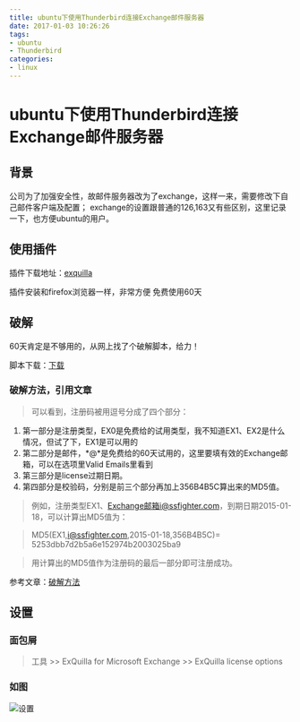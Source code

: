 ```yaml
---
title: ubuntu下使用Thunderbird连接Exchange邮件服务器
date: 2017-01-03 10:26:26
tags:
- ubuntu
- Thunderbird
categories:
- linux
---
```


ubuntu下使用Thunderbird连接Exchange邮件服务器
====

## 背景
公司为了加强安全性，故邮件服务器改为了exchange，这样一来，需要修改下自己邮件客户端及配置；
exchange的设置跟普通的126,163又有些区别，这里记录一下，也方便ubuntu的用户。

## 使用插件
<!--more-->
插件下载地址：[exquilla](https://addons.mozilla.org/zh-CN/thunderbird/addon/exquilla-exchange-web-services/)

插件安装和firefox浏览器一样，非常方便
免费使用60天

## 破解
60天肯定是不够用的，从网上找了个破解脚本，给力！

脚本下载：[下载](http://image.candymami.com/generater_license.py)

### 破解方法，引用文章
> 可以看到，注册码被用逗号分成了四个部分：
1. 第一部分是注册类型，EX0是免费给的试用类型，我不知道EX1、EX2是什么情况，但试了下，EX1是可以用的
2. 第二部分是邮件，*@*是免费给的60天试用的，这里要填有效的Exchange邮箱，可以在选项里Valid Emails里看到
3. 第三部分是license过期日期。
4. 第四部分是校验码，分别是前三个部分再加上356B4B5C算出来的MD5值。

>例如，注册类型EX1、Exchange邮箱i@ssfighter.com，到期日期2015-01-18，可以计算出MD5值为：

>MD5(EX1,i@ssfighter.com,2015-01-18,356B4B5C)=
5253dbb7d2b5a6e152974b2003025ba9

>用计算出的MD5值作为注册码的最后一部分即可注册成功。

参考文章：[破解方法](http://blog.ssfighter.com/2015/01/exquilla-31-0-crack/)

## 设置
### 面包屑
> 工具 >> ExQuilla for Microsoft Exchange >> ExQuilla license options

### 如图
![设置](http://image.candymami.com/2017-01-03%2011-19-20%E5%B1%8F%E5%B9%95%E6%88%AA%E5%9B%BE1.png)


